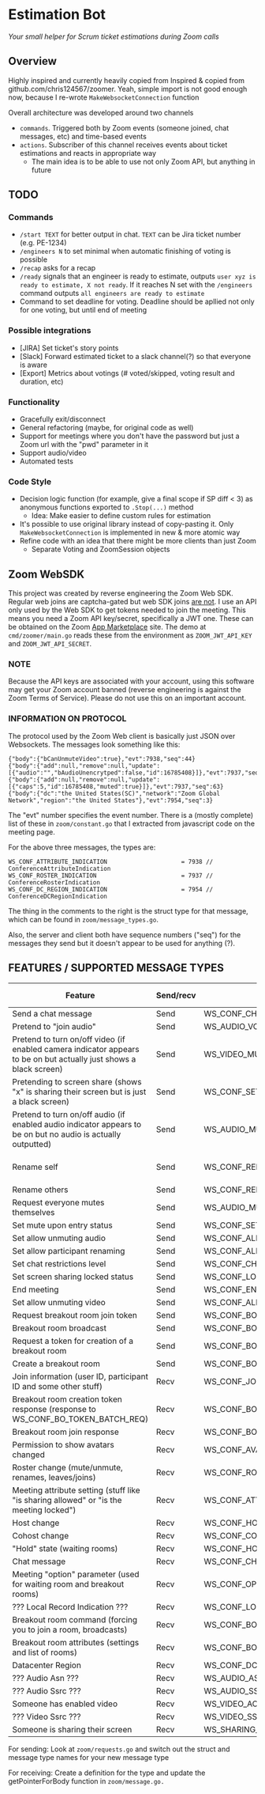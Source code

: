 # Estimation Bot
*Your small helper for Scrum ticket estimations during Zoom calls*


## Overview
Highly inspired and currently heavily copied from Inspired & copied from github.com/chris124567/zoomer. Yeah, simple import is not good enough now, because I re-wrote `MakeWebsocketConnection` function

Overall architecture was developed around two channels
- `commands`. Triggered both by Zoom events (someone joined, chat messages, etc) and time-based events
- `actions`. Subscriber of this channel receives events about ticket estimations and reacts in appropriate way
    - The main idea is to be able to use not only Zoom API, but anything in future

## TODO
### Commands
- `/start TEXT` for better output in chat. `TEXT` can be Jira ticket number (e.g. PE-1234)
- `/engineers N` to set minimal when automatic finishing of voting is possible
- `/recap` asks for a recap
- `/ready` signals that an engineer is ready to estimate, outputs `user xyz is ready to estimate, X not ready`. If it reaches N set with the `/engineers` command outputs `all engineers are ready to estimate`
- Command to set deadline for voting. Deadline should be apllied not only for one voting, but until end of meeting

### Possible integrations
- [JIRA] Set ticket's story points
- [Slack] Forward estimated ticket to a slack channel(?) so that everyone is aware
- [Export] Metrics about votings (# voted/skipped, voting result and duration, etc)

### Functionality
- Gracefully exit/disconnect
- General refactoring (maybe, for original code as well)
- Support for meetings where you don't have the password but just a Zoom url with the "pwd" parameter in it
- Support audio/video
- Automated tests

### Code Style
- Decision logic function (for example, give a final scope if SP diff < 3) as anonymous functions exported to `.Stop(...)` method
    - Idea: Make easier to define custom rules for estimation
- It's possible to use original library instead of copy-pasting it. Only `MakeWebsocketConnection` is implemented in new & more atomic way
- Refine code with an idea that there might be more clients than just Zoom
    - Separate Voting and ZoomSession objects

## Zoom WebSDK

This project was created by reverse engineering the Zoom Web SDK.  Regular web joins are captcha-gated but web SDK joins [are not](https://devforum.zoom.us/t/remove-recaptcha-on-webinars-websdk1-7-9/23054/25).  I use an API only used by the Web SDK to get tokens needed to join the meeting.  This means you need a Zoom API key/secret, specifically a JWT one.  These can be obtained on the Zoom [App Marketplace](https://marketplace.zoom.us/user/build) site.  The demo at `cmd/zoomer/main.go` reads these from the environment as `ZOOM_JWT_API_KEY` and `ZOOM_JWT_API_SECRET`.

### NOTE
Because the API keys are associated with your account, using this software may get your Zoom account banned (reverse engineering is against the Zoom Terms of Service). Please do not use this on an important account.

### INFORMATION ON PROTOCOL
The protocol used by the Zoom Web client is basically just JSON over Websockets.  The messages look something like this:

```
{"body":{"bCanUnmuteVideo":true},"evt":7938,"seq":44}
{"body":{"add":null,"remove":null,"update":[{"audio":"","bAudioUnencrytped":false,"id":16785408}]},"evt":7937,"seq":47}
{"body":{"add":null,"remove":null,"update":[{"caps":5,"id":16785408,"muted":true}]},"evt":7937,"seq":63}
{"body":{"dc":"the United States(SC)","network":"Zoom Global Network","region":"the United States"},"evt":7954,"seq":3}
```

The "evt" number specifies the event number.  There is a (mostly complete) list of these in `zoom/constant.go` that I extracted from javascript code on the meeting page.

For the above three messages, the types are:
```
WS_CONF_ATTRIBUTE_INDICATION                     = 7938 // ConferenceAttributeIndication
WS_CONF_ROSTER_INDICATION                        = 7937 // ConferenceRosterIndication
WS_CONF_DC_REGION_INDICATION                     = 7954 // ConferenceDCRegionIndication
```
The thing in the comments to the right is the struct type for that message, which can be found in `zoom/message_types.go`.

Also, the server and client both have sequence numbers ("seq") for the messages they send but it doesn't appear to be used for anything (?).


## FEATURES / SUPPORTED MESSAGE TYPES
| Feature                                                                                                            | Send/recv | Message Name                              | Function (if send) / struct type (if recv) | Host Required               | Tested |
| ------------------------------------------------------------------------------------------------------------------ | --------- | ----------------------------------------- | ------------------------------------------ | --------------------------- | ------ |
| Send a chat message                                                                                                | Send      | WS\_CONF\_CHAT\_REQ                       | ZoomSession.SendChatMessage                | No                          | Yes    |
| Pretend to "join audio"                                                                                            | Send      | WS\_AUDIO\_VOIP\_JOIN\_CHANNEL\_REQ       | ZoomSession.JoinAudioVoipChannel           | No                          | Yes    |
| Pretend to turn on/off video (if enabled camera indicator appears to be on but actually just shows a black screen) | Send      | WS\_VIDEO\_MUTE\_VIDEO\_REQ               | ZoomSession.SetVideoMuted                  | No                          | Yes    |
| Pretending to screen share (shows "x" is sharing their screen but is just a black screen)                          | Send      | WS\_CONF\_SET\_SHARE\_STATUS\_REQ         | ZoomSession.SetScreenShareMuted            | Depending on share settings | Yes    |
| Pretend to turn on/off audio (if enabled audio indicator appears to be on but no audio is actually outputted)      | Send      | WS\_AUDIO\_MUTE\_REQ                      | ZoomSession.SetAudioMuted                  | No                          | Yes    |
| Rename self                                                                                                        | Send      | WS\_CONF\_RENAME\_REQ                     | ZoomSession.RenameMe                       | Depending on settings       | Yes    |
| Rename others                                                                                                      | Send      | WS\_CONF\_RENAME\_REQ                     | ZoomSession.RenameById                     | Yes                         | No     |
| Request everyone mutes themselves                                                                                  | Send      | WS\_AUDIO\_MUTEALL\_REQ                   | ZoomSession.RequestAllMute                 | Yes                         | No     |
| Set mute upon entry status                                                                                         | Send      | WS\_CONF\_SET\_MUTE\_UPON\_ENTRY\_REQ     | ZoomSession.SetMuteUponEntry               | Yes                         | No     |
| Set allow unmuting audio                                                                                           | Send      | WS\_CONF\_ALLOW\_UNMUTE\_AUDIO\_REQ       | ZoomSesssion.SetAllowUnmuteAudio           | Yes                         | No     |
| Set allow participant renaming                                                                                     | Send      | WS\_CONF\_ALLOW\_PARTICIPANT\_RENAME\_REQ | ZoomSession.SetAllowParticipantRename      | Yes                         | No     |
| Set chat restrictions level                                                                                        | Send      | WS\_CONF\_CHAT\_PRIVILEDGE\_REQ           | ZoomSession.SetChatLevel                   | Yes                         | Yes    |
| Set screen sharing locked status                                                                                   | Send      | WS\_CONF\_LOCK\_SHARE\_REQ                | ZoomSession.SetShareLockedStatus           | Yes                         | No     |
| End meeting                                                                                                        | Send      | WS\_CONF\_END\_REQ                        | ZoomSession.EndMeeting                     | Yes                         | No     |
| Set allow unmuting video                                                                                           | Send      | WS\_CONF\_ALLOW\_UNMUTE\_VIDEO\_REQ       | ZoomSession.SetAllowUnmuteVideo            | Yes                         | No     |
| Request breakout room join token                                                                                   | Send      | WS\_CONF\_BO\_JOIN\_REQ                   | ZoomSession.RequestBreakoutRoomJoinToken   | No                          | Yes    |
| Breakout room broadcast                                                                                            | Send      | WS\_CONF\_BO\_BROADCAST\_REQ              | ZoomSession.BreakoutRoomBroadcast          | Yes                         | No     |
| Request a token for creation of a breakout room                                                                    | Send      | WS\_CONF\_BO\_TOKEN\_BATCH\_REQ           | ZoomSession.RequestBreakoutRoomToken       | Yes                         | Yes    |
| Create a breakout room                                                                                             | Send      | WS\_CONF\_BO\_START\_REQ                  | ZoomSession.CreateBreakoutRoom             | Yes                         | No     |
| Join information (user ID, participant ID and some other stuff)                                                    | Recv      | WS\_CONF\_JOIN\_RES                       | JoinConferenceResponse                     |                             | Yes    |
| Breakout room creation token response (response to WS\_CONF\_BO\_TOKEN\_BATCH\_REQ)                                | Recv      | WS\_CONF\_BO\_TOKEN\_RES                  | ConferenceBreakoutRoomTokenResponse        |                             | Yes    |
| Breakout room join response                                                                                        | Recv      | WS\_CONF\_BO\_JOIN\_RES                   | ConferenceBreakoutRoomJoinResponse         |                             | Yes    |
| Permission to show avatars changed                                                                                 | Recv      | WS\_CONF\_AVATAR\_PERMISSION\_CHANGED     | ConferenceAvatarPermissionChanged          |                             | Yes    |
| Roster change (mute/unmute, renames, leaves/joins)                                                                 | Recv      | WS\_CONF\_ROSTER\_INDICATION              | ConferenceRosterIndication                 |                             | Yes    |
| Meeting attribute setting (stuff like "is sharing allowed" or "is the meeting locked")                             | Recv      | WS\_CONF\_ATTRIBUTE\_INDICATION           | ConferenceAttributeIndication              |                             | Yes    |
| Host change                                                                                                        | Recv      | WS\_CONF\_HOST\_CHANGE\_INDICATION        | ConferenceHostChangeIndication             |                             | Yes    |
| Cohost change                                                                                                      | Recv      | WS\_CONF\_COHOST\_CHANGE\_INDICATION      | ConferenceCohostChangeIndication           |                             | Yes    |
| "Hold" state (waiting rooms)                                                                                       | Recv      | WS\_CONF\_HOLD\_CHANGE\_INDICATION        | ConferenceHoldChangeIndication             |                             | Yes    |
| Chat message                                                                                                       | Recv      | WS\_CONF\_CHAT\_INDICATION                | ConferenceChatIndication                   |                             | Yes    |
| Meeting "option" parameter (used for waiting room and breakout rooms)                                              | Recv      | WS\_CONF\_OPTION\_INDICATION              | ConferenceOptionIndication                 |                             | Yes    |
| ??? Local Record Indication ???                                                                                    | Recv      | WS\_CONF\_LOCAL\_RECORD\_INDICATION       | ConferenceLocalRecordIndication            |                             | Yes    |
| Breakout room command (forcing you to join a room, broadcasts)                                                     | Recv      | WS\_CONF\_BO\_COMMAND\_INDICATION         | ConferenceBreakoutRoomCommandIndication    |                             | Yes    |
| Breakout room attributes (settings and list of rooms)                                                              | Recv      | WS\_CONF\_BO\_ATTRIBUTE\_INDICATION       | ConferenceBreakoutRoomAttributeIndication  |                             | Yes    |
| Datacenter Region                                                                                                  | Recv      | WS\_CONF\_DC\_REGION\_INDICATION          | ConferenceDCRegionIndication               |                             | Yes    |
| ??? Audio Asn ???                                                                                                  | Recv      | WS\_AUDIO\_ASN\_INDICATION                | AudioAsnIndication                         |                             | Yes    |
| ??? Audio Ssrc ???                                                                                                 | Recv      | WS\_AUDIO\_SSRC\_INDICATION               | AudioSSRCIndication                        |                             | Yes    |
| Someone has enabled video                                                                                          | Recv      | WS\_VIDEO\_ACTIVE\_INDICATION             | VideoActiveIndication                      |                             | Yes    |
| ??? Video Ssrc ???                                                                                                 | Recv      | WS\_VIDEO\_SSRC\_INDICATION               | SSRCIndication                             |                             | Yes    |
| Someone is sharing their screen                                                                                    | Recv      | WS\_SHARING\_STATUS\_INDICATION           | SharingStatusIndication                    |                             | Yes    |


For sending: Look at `zoom/requests.go` and switch out the struct and message type names for your new message type

For receiving: Create a definition for the type and update the getPointerForBody function in `zoom/message.go.`
